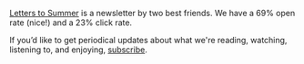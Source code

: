 [Letters to Summer](https://letterstosummer.substack.com/welcome) is a newsletter by two best friends. We have a 69% open rate (nice!) and a 23% click rate.

If you’d like to get periodical updates about what we're reading, watching, listening to, and enjoying, [subscribe](https://letterstosummer.substack.com/welcome).
